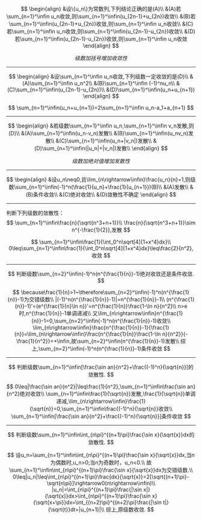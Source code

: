 $$
\begin{align}
&设\{u_n\}为常数列,下列结论正确的是(A)\\
&(A)若\sum_{n=1}^\infin u_n收敛,则\sum_{n=1}^\infin(u_{2n-1}+u_{2n})收敛\\
&(B)若\sum_{n=1}^\infin(u_{2n-1}+u_{2n})收敛,则\sum_{n=1}^\infin u_n收敛\\
&(C)若\sum_{n=1}^\infin u_n收敛,则\sum_{n=1}^\infin(u_{2n-1}-u_{2n})收敛\\
&(D)若\sum_{n=1}^\infin(u_{2n-1}-u_{2n})收敛,则\sum_{n=1}^\infin u_n收敛
\end{align}
$$

$$
级数加括号增加收敛性
$$

---

$$
\begin{align}
&设\sum_{n=1}^\infin u_n收敛,下列级数一定收敛的是(D)\\
&(A)\sum_{n=1}^\infin u_n^2\\
&(B)\sum_{n=1}^\infin (-1)^nu_n\\
&(C)\sum_{n=1}^\infin(u_{2n-1}-u_{2n})\\
&(D)\sum_{n=1}^\infin(u_n+u_{n+1})
\end{align}
$$

$$
\sum_{n=1}^\infin(u_n+u_{n+1})=2\sum_{n=1}^\infin u_n-a_1+a_{n+1}
$$

---

$$
\begin{align}
&若级数\sum_{n=1}^\infin u_n,\sum_{n=1}^\infin v_n发散,则(D)\\
&(A)\sum_{n=1}^\infin(u_n-v_n)发散\\
&(B)\sum_{n=1}^\infin(u_nv_n)发散\\
&(C)\sum_{n=1}^\infin(u_n+|v_n|)发散\\
&(D)\sum_{n=1}^\infin(|u_n|+|v_n|)发散\\
\end{align}
$$

$$
级数加绝对值增加发散性
$$

---

$$
\begin{align}
&设u_n\neq0,且\lim_{n\rightarrow\infin}\frac{u_n}{n}=1,则级数\sum_{n=1}^\infin(-1)^n(\frac{1}{u_n}+\frac{1}{u_{n+1}})(B)\\
&(A)发散\\
&(B)条件收敛\\
&(C)绝对收敛\\
&(D)敛散性不确定
\end{align}
$$

---

判断下列级数的敛散性：
$$
\sum_{n=1}^\infin\frac{n}{\sqrt{n^3+n+1}}\\
\frac{n}{\sqrt{n^3+n+1}}\sim n^{-\frac{1}{2}},发散
$$

$$
\sum_{n=1}^\infin\frac{1}{\int_0^n\sqrt[4]{1+x^4}dx}\\
0\leq\sum_{n=1}^\infin\frac{1}{\int_0^n\sqrt[4]{1+x^4}dx}\leq\frac{2}{n^2},收敛
$$

---

$$
判断级数\sum_{n=2}^\infin(-1)^n(n^{\frac{1}{n}}-1)绝对收敛还是条件收敛.
$$

$$
\because\frac{1}{n}>1~\therefore\sum_{n=2}^\infin(-1)^n(n^{\frac{1}{n}}-1)为交错级数\\
|(-1)^n(n^{\frac{1}{n}}-1)|=n^{\frac{1}{n}}-1\\
(n^{\frac{1}{n}}-1)'=(e^{\frac{1}{n}\ln n})'=n^{\frac{1}{n}}\frac{1-\ln n}{n^2}\\
n>e时,n^{\frac{1}{n}}-1单调递减\\
又\lim_{n\rightarrow\infin}n^{\frac{1}{n}}-1=0,\sum_{n=2}^\infin(-1)^n(n^{\frac{1}{n}}-1)收敛\\
\lim_{n\rightarrow\infin}\frac{n^{\frac{1}{n}}-1}{\frac{1}{n}}=\lim_{n\rightarrow\infin}\frac{n^{\frac{1}{n}}\frac{1-\ln n}{n^2}}{-\frac{1}{n^2}}=+\infin,故\sum_{n=2}^\infin(n^{\frac{1}{n}}-1)发散\\
综上,\sum_{n=2}^\infin(-1)^n(n^{\frac{1}{n}}-1)条件收敛
$$

---

$$
判断级数\sum_{n=1}^\infin[\frac{\sin an}{n^2}+\frac{(-1)^n}{\sqrt{n}}]的敛散性.
$$

$$
0\leq|\frac{\sin an}{n^2}|\leq\frac{1}{n^2},\sum_{n=1}^\infin\frac{\sin an}{n^2}绝对收敛\\
\sum_{n=1}^\infin\frac{1}{\sqrt{n}}发散,\frac{1}{\sqrt{n}}单调递减,\lim_{n\rightarrow\infin}\frac{1}{\sqrt{n}}=0,\sum_{n=1}^\infin\frac{(-1)^n}{\sqrt{n}}收敛\\
\sum_{n=1}^\infin[\frac{\sin an}{n^2}+\frac{(-1)^n}{\sqrt{n}}]条件收敛
$$

---

$$
判断级数\sum_{n=1}^\infin\int_{n\pi}^{(n+1)\pi}\frac{\sin x}{\sqrt{x}}dx的敛散性.
$$

$$
设u_n=\sum_{n=1}^\infin\int_{n\pi}^{(n+1)\pi}\frac{\sin x}{\sqrt{x}}dx,当n为偶数时,u_n>0;当n为奇数时，u_n<0.\\
故\sum_{n=1}^\infin\int_{n\pi}^{(n+1)\pi}\frac{\sin x}{\sqrt{x}}dx为交错级数.\\
0\leq|u_n|\leq\int_{n\pi}^{(n+1)\pi}\frac{dx}{\sqrt{x}}=2[\sqrt{(n+1)\pi}-\sqrt{n\pi}]\rightarrow0(n\rightarrow\infin)\\
|u_n|=\int_{n\pi}^{(n+1)\pi}\frac{|\sin x|}{\sqrt{x}}dx>\int_{n\pi}^{(n+1)\pi}\frac{\sin x}{\sqrt{x+\pi}}dx=\int_{(n+2)\pi}^{(n+2)\pi}\frac{|\sin t|}{\sqrt{t}}dt=|u_{n+1}|\\
综上,原级数收敛.
$$

